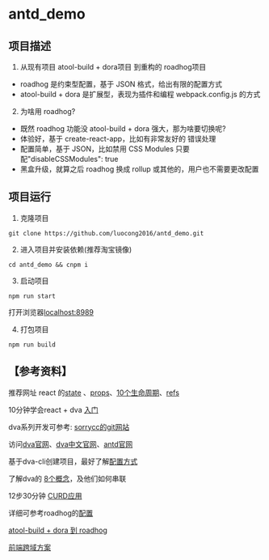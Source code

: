 # antd_demo

## 项目描述
1. 从现有项目 atool-build + dora项目 到重构的 roadhog项目
- roadhog 是约束型配置，基于 JSON 格式，给出有限的配置方式
- atool-build + dora 是扩展型，表现为插件和编程 webpack.config.js 的方式

2. 为啥用 roadhog?
- 既然 roadhog 功能没 atool-build + dora 强大，那为啥要切换呢?
- 体验好，基于 create-react-app，比如有非常友好的 错误处理
- 配置简单，基于 JSON，比如禁用 CSS Modules 只要配"disableCSSModules": true
- 黑盒升级，就算之后 roadhog 换成 rollup 或其他的，用户也不需要更改配置

## 项目运行
1. 克隆项目
```
git clone https://github.com/luocong2016/antd_demo.git
```

2. 进入项目并安装依赖(推荐淘宝镜像)
```
cd antd_demo && cnpm i
```
3. 启动项目
```
npm run start
```
打开浏览器[localhost:8989](localhost:8989)

4. 打包项目
```
npm run build
```

## 【参考资料】
推荐网址
react 的[state](http://www.runoob.com/react/react-state.html) 、[props](http://www.runoob.com/react/react-props.html)、[10个生命周期](http://note.youdao.com/share/?id=c70819126575dc410fb59094cd4d1b88&type=note#/)、[refs](http://www.runoob.com/react/react-props.html)

10分钟学会react + dva [入门](http://www.jianshu.com/p/69f13e9123d9)

dva系列开发可参考: [sorrycc的git网站](https://github.com/sorrycc)

访问[dva官网](https://github.com/dvajs/dva)、[dva中文官网](https://github.com/dvajs/dva/blob/master/README_zh-CN.md)、[antd官网](https://ant.design/docs/react/practical-projects-cn)

基于dva-cli创建项目，最好了解[配置方式](https://github.com/dvajs/dva-cli)


了解dva的 [8个概念](https://github.com/dvajs/dva/blob/master/docs/Concepts_zh-CN.md)，及他们如何串联

12步30分钟 [CURD应用](https://github.com/sorrycc/blog/issues/18)

详细可参考roadhog的[配置](https://github.com/sorrycc/roadhog#配置)

[atool-build + dora 到 roadhog](https://github.com/sorrycc/blog/issues/17)

[前端跨域方案](http://www.jianshu.com/p/2fde9e7df2f9)

